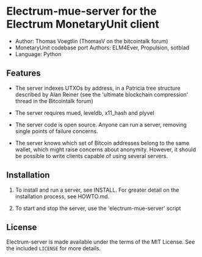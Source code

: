 Electrum-mue-server for the Electrum MonetaryUnit client
=========================================

  * Author: Thomas Voegtlin (ThomasV on the bitcointalk forum)
  * MonetaryUnit codebase port Authors: ELM4Ever, Propulsion, sotblad
  * Language: Python

Features
--------

  * The server indexes UTXOs by address, in a Patricia tree structure
    described by Alan Reiner (see the 'ultimate blockchain
    compression' thread in the Bitcointalk forum)

  * The server requires mued, leveldb, x11_hash and plyvel

  * The server code is open source. Anyone can run a server, removing
    single points of failure concerns.

  * The server knows which set of Bitcoin addresses belong to the same
    wallet, which might raise concerns about anonymity. However, it
    should be possible to write clients capable of using several
    servers.

Installation
------------

  1. To install and run a server, see INSTALL. For greater
     detail on the installation process, see HOWTO.md.

  2. To start and stop the server, use the 'electrum-mue-server' script



License
-------

Electrum-server is made available under the terms of the MIT License.
See the included `LICENSE` for more details.
